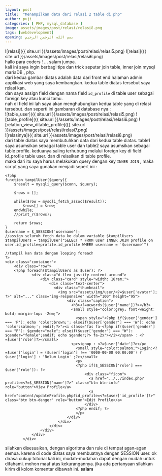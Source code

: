 ```yaml
---
layout: post
title:  "Menampilkan data dari relasi 2 table di php"
author: puji
categories: [ PHP, mysql_database ]
image: assets/images/post/relasi/relasi8.png
tags: [webdevelopment]
opening: بسم الله الرحمن الرحيم
---  
```

![relasi]({{ site.url }}/assets/images/post/relasi/relasi5.png)
![relasi]({{ site.url }}/assets/images/post/relasi/relasi6.png)  
hallo para coders ! ... salam jumpa.  
kali ini saya ingin berbagi tips dan trick seputar join table, inner join mysql mariaDB , php.  
dari kedua gambar diatas adalah data dari front end halaman admin applikasi web yang saya kembangkan. kedua table diatas tersebut saya relasi kan.  
dan saya assign field dengan nama field ```id_profile``` di table user sebagai foreign key atau kunci tamu.  
nah di field ini lah saya akan menghubungkan kedua table yang di relasi tersebut. dan seperti ini gambaran di database nya :  
![table_user]({{ site.url }}/assets/images/post/relasi/relasi5.png)
![table_profile]({{ site.url }}/assets/images/post/relasi/relasi6.png)
![relation_view_ditable_profile]({{ site.url }}/assets/images/post/relasi/relasi7.png)  
![relasinya]({{ site.url }}/assets/images/post/relasi/relasi8.png)  
dari table diatas saya membutuhkan data dari kedua table diatas. table1 saya asumsikan sebagai table user dan table2 saya asumsikan sebagai table profile. keduanya saling terhubung melalui foreign key di  field id_profile table user. dan di relasikan di table profile.  
maka dari itu saya harus melakukan query dengan key ```INNER JOIN``` , maka script yang saya gunakan menjadi sepert ini :  

```
<?php
function tampilUser($query){
	$result = mysqli_query($conn, $query);

	$rows = [];

	while($row = mysqli_fetch_assoc($result)):
		$rows[] = $row;
	endwhile;
	//print_r($rows);

	return $rows;
}
$username = $_SESSION['username'];
//assign seluruh fetch data ke dalam variable $tampilUsers
$tampilUsers = tampilUser("SELECT * FROM user INNER JOIN profile on user.id_profile=profile.id_profile WHERE username = '$username'")

//tampil kan data dengan looping foreach
?>
<div class="container">
    <div class="row">
    <?php foreach($tampilUsers as $user): ?>
            <div class="d-flex justify-content-around">
                <div class="card" style="width: 18rem;">
                    <div class="text-center">
                      <div class="thumbnail">
                        <img src="assets/img/user/<?=$user['avatar']; ?>" alt="..." class="img-responsive" width="100" height="95">
                            <div class="caption">
                              <h3><?=ucwords($user['name'])?></h3>
                              <small style="color:grey; font-weight: bold; margin-top: -2em;">
                                <span style="<?php if($user['gender'] === 'P'): echo 'color:brown;'; elseif($user['gender'] === 'W'): echo 'color:salmon;'; endif;?>"><i class="fas fa-<?php if($user['gender'] === "P"): $gender="male"; elseif($user['gender'] === "W"): $gender="female";endif; echo $gender;?> fa-2x"></i></span> : <?=$user['role']?></small>
                              <p>signup : <?=$user['date']?></p>
                                <small style="color:salmon;">Login:<?=$user['login'] = ($user['login'] !== '0000-00-00 00:00:00') ? $user['login'] : 'Belum Login' ;?></small>
                                <p>
                                <?php if($_SESSION['role'] === $user['role']): ?>
                                    <div class="ficon">
                                      <a href="../../index.php?profile=<?=$_SESSION['name']?>" class="btn btn-info" role="button">View Profile</a> 
                                      <a href="content/updateProfile.php?id_profile=<?=$user['id_profile']?>" class="btn btn-danger" role="button">Edit Profile</a>
                                    </div>
                                <?php endif; ?>
                                </p>
                            </div>
                        </div>
                    </div>
                </div>
            </div>
        </div>
```  

silahkan disesuaikan, dengan algoritma dan rule di tempat agan-agan semua. karena di code diatas saya membuatnya dengan SESSION user. ok dirasa cukup totorial kali ini, mudah-mudahan dapat dengan mudah untuk difahami. mohon maaf atas kekurangannya. jika ada pertanyaan silahkan kirim di kolom komentar dibawah ini. 
**salam**



